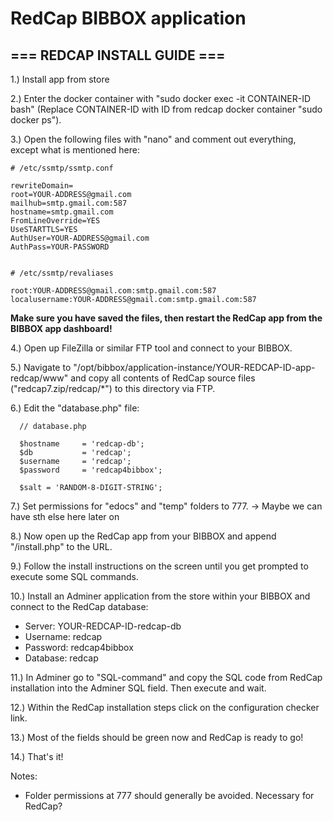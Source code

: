 # RedCap BIBBOX application

## === REDCAP INSTALL GUIDE ===

1.) Install app from store

2.) Enter the docker container with "sudo docker exec -it CONTAINER-ID bash" (Replace CONTAINER-ID with ID from redcap docker container "sudo docker ps").

3.) Open the following files with "nano" and comment out everything, except what is mentioned here:

    # /etc/ssmtp/ssmtp.conf
    
    rewriteDomain=
    root=YOUR-ADDRESS@gmail.com
    mailhub=smtp.gmail.com:587
    hostname=smtp.gmail.com
    FromLineOverride=YES
    UseSTARTTLS=YES
    AuthUser=YOUR-ADDRESS@gmail.com
    AuthPass=YOUR-PASSWORD


    # /etc/ssmtp/revaliases
    
    root:YOUR-ADDRESS@gmail.com:smtp.gmail.com:587
    localusername:YOUR-ADDRESS@gmail.com:smtp.gmail.com:587


  **Make sure you have saved the files, then restart the RedCap app from the BIBBOX app dashboard!**


4.) Open up FileZilla or similar FTP tool and connect to your BIBBOX.

5.) Navigate to "/opt/bibbox/application-instance/YOUR-REDCAP-ID-app-redcap/www" and copy all contents of RedCap source files ("redcap7.zip/redcap/*") to this directory via FTP.

6.) Edit the "database.php" file:

      // database.php
      
      $hostname 	= 'redcap-db';
      $db 		    = 'redcap';
      $username 	= 'redcap';
      $password 	= 'redcap4bibbox';

      $salt = 'RANDOM-8-DIGIT-STRING';


7.) Set permissions for "edocs" and "temp" folders to 777. -> Maybe we can have sth else here later on

8.) Now open up the RedCap app from your BIBBOX and append "/install.php" to the URL.

9.) Follow the install instructions on the screen until you get prompted to execute some SQL commands.

10.) Install an Adminer application from the store within your BIBBOX and connect to the RedCap database:

  * Server: YOUR-REDCAP-ID-redcap-db
  * Username: redcap
  * Password: redcap4bibbox
  * Database: redcap


11.) In Adminer go to "SQL-command" and copy the SQL code from RedCap installation into the Adminer SQL field. Then execute and wait.

12.) Within the RedCap installation steps click on the configuration checker link.

13.) Most of the fields should be green now and RedCap is ready to go!

14.) That's it!


Notes:
- Folder permissions at 777 should generally be avoided. Necessary for RedCap?

